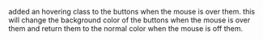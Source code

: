 added an hovering class to the buttons when the mouse is over them. this will change the background color of the buttons when the mouse is over them and return them to the normal color when the mouse is off them.